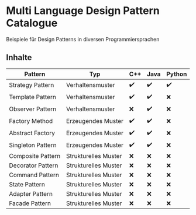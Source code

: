 # Multi Language Design Pattern Catalogue
Beispiele für Design Patterns in diversen Programmiersprachen

## Inhalte
| Pattern | Typ | C++ | Java | Python |
| ------ | ------ | ------ | ------ | ------ |
| Strategy Pattern | Verhaltensmuster | ✔️ | ✔️ | ✔️ |
| Template Pattern | Verhaltensmuster | ✔️ | ✔️ | ❌ |
| Observer Pattern | Verhaltensmuster | ❌ | ✔️ | ❌ |
| Factory Method | Erzeugendes Muster | ✔️ | ✔️ | ❌ |
| Abstract Factory | Erzeugendes Muster | ✔️ | ✔️ | ❌ |
| Singleton Pattern | Erzeugendes Muster | ✔️ | ✔️ | ❌ |
| Composite Pattern | Strukturelles Muster | ❌ | ❌ | ❌ |
| Decorator Pattern | Strukturelles Muster | ❌ | ❌ | ❌ |
| Command Pattern | Strukturelles Muster | ❌ | ❌ | ❌ |
| State Pattern | Strukturelles Muster | ❌ | ❌ | ❌ |
| Adapter Pattern | Strukturelles Muster | ❌ | ❌ | ❌ |
| Facade Pattern | Strukturelles Muster | ❌ | ❌ | ❌ |